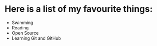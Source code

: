 # Here is a list of my favourite things:
- Swimming
- Reading
- Open Source
- Learning Git and GitHub

